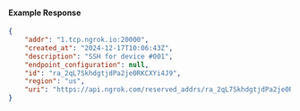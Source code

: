 <!-- Code generated for API Clients. DO NOT EDIT. -->

#### Example Response

```json
{
	"addr": "1.tcp.ngrok.io:20000",
	"created_at": "2024-12-17T10:06:43Z",
	"description": "SSH for device #001",
	"endpoint_configuration": null,
	"id": "ra_2qL7SkhdgtjdPa2je0RKCXYi4J9",
	"region": "us",
	"uri": "https://api.ngrok.com/reserved_addrs/ra_2qL7SkhdgtjdPa2je0RKCXYi4J9"
}
```
